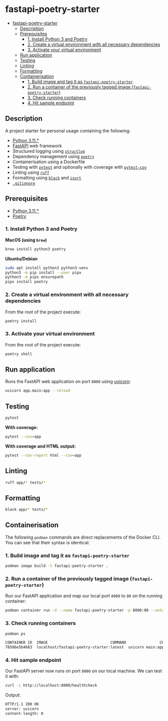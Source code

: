 # fastapi-poetry-starter
- [fastapi-poetry-starter](#fastapi-poetry-starter)
  - [Description](#description)
  - [Prerequisites](#prerequisites)
    - [1. Install Python 3 and Poetry](#1-install-python-3-and-poetry)
    - [2. Create a virtual environment with all necessary dependencies](#2-create-a-virtual-environment-with-all-necessary-dependencies)
    - [3. Activate your virtual environment](#3-activate-your-virtual-environment)
  - [Run application](#run-application)
  - [Testing](#testing)
  - [Linting](#linting)
  - [Formatting](#formatting)
  - [Containerisation](#containerisation)
    - [1. Build image and tag it as `fastapi-poetry-starter`](#1-build-image-and-tag-it-as-fastapi-poetry-starter)
    - [2. Run a container of the previously tagged image (`fastapi-poetry-starter`)](#2-run-a-container-of-the-previously-tagged-image-fastapi-poetry-starter)
    - [3. Check running containers](#3-check-running-containers)
    - [4. Hit sample endpoint](#4-hit-sample-endpoint)

## Description
A project starter for personal usage containing the following:

* [Python 3.11.*](https://www.python.org/)
* [FastAPI](https://fastapi.tiangolo.com/) web framework
* Structured logging using [`structlog`](https://www.structlog.org/)
* Dependency management using [`poetry`](https://python-poetry.org/)
* Containerisation using a Dockerfile
* Testing with [`pytest`](https://docs.pytest.org/) and optionally with coverage with [`pytest-cov`](https://pytest-cov.readthedocs.io/)
* Linting using [`ruff`](https://github.com/charliermarsh/ruff)
* Formatting using [`black`](https://black.readthedocs.io/) and [`isort`](https://pycqa.github.io/isort/)
* [`.gitignore`](https://github.com/github/gitignore/blob/main/Python.gitignore)
  
## Prerequisites
* [Python 3.11.*](https://www.python.org/downloads/)
* [Poetry](https://python-poetry.org/)

### 1. Install Python 3 and Poetry

**MacOS (using `brew`)**
```bash
brew install python3 poetry
```

**Ubuntu/Debian**
```bash
sudo apt install python3 python3-venv
python3 -m pip install --user pipx
python3 -m pipx ensurepath
pipx install poetry
```

### 2. Create a virtual environment with all necessary dependencies
From the root of the project execute:
```bash
poetry install
```

### 3. Activate your virtual environment
From the root of the project execute:
```bash
poetry shell
```

## Run application
Runs the FastAPI web application on port `8000` using [uvicorn](https://www.uvicorn.org/):
```bash
uvicorn app.main:app --reload
```

## Testing
```bash
pytest
```

**With coverage:**
```bash
pytest --cov=app
```

**With coverage and HTML output:**
```bash
pytest --cov-report html --cov=app
```

## Linting
```bash
ruff app/* tests/*
```

## Formatting
```bash
black app/* tests/*
```

## Containerisation

The following `podman` commands are direct replacements of the Docker CLI. You can see that their syntax is identical:

### 1. Build image and tag it as `fastapi-poetry-starter`
```bash
podman image build -t fastapi-poetry-starter .
```

### 2. Run a container of the previously tagged image (`fastapi-poetry-starter`)
Run our FastAPI application and map our local port `8000` to `80` on the running container:
```bash
podman container run -d --name fastapi-poetry-starter -p 8000:80 --network bridge fastapi-poetry-starter
```

### 3. Check running containers
```bash
podman ps
```
```bash
CONTAINER ID  IMAGE                            COMMAND               CREATED         STATUS             PORTS                 NAMES
78586e5b4683  localhost/fastapi-poetry-starter:latest  uvicorn main:app ...  13 minutes ago  Up 5 minutes ago  0.0.0.0:8000->80/tcp  nifty_roentgen
```
### 4. Hit sample endpoint
Our FastAPI server now runs on port `8000` on our local machine. We can test it with:

```bash
curl -i http://localhost:8000/healthcheck
```
Output:
```bash
HTTP/1.1 200 OK
server: uvicorn
content-length: 0
```
